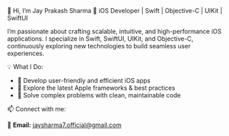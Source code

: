 👋 Hi, I’m Jay Prakash Sharma
🚀 iOS Developer | Swift | Objective-C | UIKit | SwiftUI

I’m passionate about crafting scalable, intuitive, and high-performance iOS applications. I specialize in Swift, SwiftUI, UIKit, and Objective-C, continuously exploring new technologies to build seamless user experiences.

💡 What I Do:  

- 🔹 Develop user-friendly and efficient iOS apps  
- 🔹 Explore the latest Apple frameworks & best practices  
- 🔹 Solve complex problems with clean, maintainable code  

📫 Connect with me:  

📩 **Email:** [jaysharma7.official@gmail.com](mailto:jaysharma7.official@gmail.com)  

<!---
jayprakashsharma73/jayprakashsharma73 is a ✨ special ✨ repository because its `README.md` (this file) appears on your GitHub profile.  
You can click the Preview link to take a look at your changes.
--->
